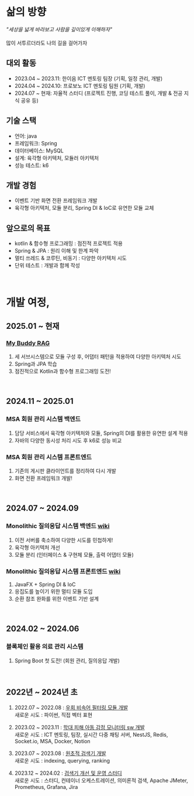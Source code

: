 # 삶의 방향
_"세상을 넓게 바라보고 사람을 깊이있게 이해하자"_
<br> <br> 많이 서투르더라도 나의 길을 걸어가자
<!--
|          | 목표                                                                                   |
| -------- | ------------------------------------------------------------------------------------- |
| 학습      | 해보면서 배우자!                                                                         |
| 협업      | 적극적인 코드 리뷰, JavaDoc으로 문서화, 깃허브(위키, 이슈, 프로젝트)로 진행 과정 공유                |
| PM       | 프로젝트의 진행 상황과 방향에 대한 팀원들 이해 동기화, 서로에 대한 이해도 향상, 프로젝트 간 일정 관리     |
| 설계 전환  | 전통적 모놀리식 설계, 모듈러 모놀리식 설계, MSA 전환                                            |
| 트랜잭션   | 락, MVCC, 격리수준에 대한 다양한 시도와 성능 측정                                              |
| DB 전환   | 육각형 아키텍처와 saga 패턴으로 손쉽게 MySQL(JPA <-> MyBatis) <-> MongoDB 전환                 |
| 코드 검증  | 단위 테스트와 통합 테스트들을 활용하여 품질 보장                                                |
| CI/CD    | 마이크로서비스에 적용                                                                      |
| 성능 체크  | 부하테스트에 대한 결과 보고서 작성                                                           |
| 모니터링   | 리소스와 로그에 대해 수집, 전송, 가공, 표현                                                   |
--> 

## 대외 활동
- 2023.04 ~ 2023.11: 한이음 ICT 멘토링 팀장 (기획, 일정 관리, 개발)
- 2024.04 ~ 2024.10: 프로보노 ICT 멘토링 팀원 (기획, 개발)
- 2024.07 ~ 현재: 자율적 스터디 (프로젝트 진행, 코딩 테스트 풀이, 개발 & 전공 지식 공유 등)

## 기술 스택 
- 언어: java
- 프레임워크: Spring
- 데이터베이스: MySQL
- 설계: 육각형 아키텍처, 모듈러 아키텍처
- 성능 테스트: k6

## 개발 경험 
- 이벤트 기반 화면 전환 프레임워크 개발
- 육각형 아키텍처, 모듈 분리, Spring DI & IoC로 유연한 모듈 교체

## 앞으로의 목표
- kotlin & 함수형 프로그래밍 : 점진적 프로젝트 적용
- Spring & JPA : 원리 이해 및 한계 파악
- 멀티 쓰레드 & 코루틴, 비동기 : 다양한 아키텍처 시도
- 단위 테스트 : 개발과 함께 작성
<br>

# 개발 여정, 
## 2025.01 ~ 현재
### [My Buddy RAG](https://github.com/Micro-Answer/my-buddy-rag)
1. 세 서브시스템으로 모듈 구성 후, 어댑터 패턴을 적용하여 다양한 아키텍처 시도
2. Spring과 JPA 학습
3. 점진적으로 Kotlin과 함수형 프로그래밍 도전!
<!--
    - 질의응답, 검색. 맞춤형 해설으로 서브시스템 구성하여 모듈 재사용
    - 시작은 전부 동기. 이후 일부 비동기 전환, 이벤트 기반 아키텍처 적용 등 다양한 시도
    - 큐와 멀티 쓰레드를 활용하여 처리량 향상
    - 맞춤형 캐시를 설계하여 반응 시간 향상
    - 멀티 인스턴스 전환 대비하여 캐시는 Redis로, 큐는 RabbitMQ로 대체
-->
<br>

## 2024.11 ~ 2025.01
### MSA 회원 관리 시스템 백엔드
1. 담당 서비스에서 육각형 아키텍처와 모듈, Spring의 DI를 활용한 유연한 설계 적용
2. 자바의 다양한 동시성 처리 시도 후 k6로 성능 비교
<!-- 
- 기존의 모놀리식 서버에서 MSA로의 전환에 대한 다양한 경험을 위해 기획
-->

### MSA 회원 관리 시스템 프론트엔드
1. 기존의 게시판 클라이언트를 정리하여 다시 개발
2. 화면 전환 프레임워크 개발!
<!-- 
- 좀 더 간결한 관계 목표 
- Spring 대신 직접 의존성 주입, 발행-구독 패턴 활용
-->
<br>

## 2024.07 ~ 2024.09
### Monolithic 질의응답 시스템 백엔드 [wiki](https://github.com/Does-It-Matters/my-health-block-ap-server/wiki)
1. 이전 서버를 축소하여 다양한 시도를 민첩하게!
2. 육각형 아키텍처 개선
3. 모듈 분리 (인터페이스 & 구현체 모듈, 출력 어댑터 모듈)
<!-- 
- 최소한의 질의응답 서비스 제공
- 이후 MSA 전환
-->

### Monolithic 질의응답 시스템 프론트엔드 [wiki](https://github.com/Does-It-Matters/medical-qna-client/wiki)
1. JavaFX + Spring DI & IoC
2. 응집도를 높이기 위한 멀티 모듈 도입
3. 순환 참조 완화를 위한 이벤트 기반 설계
<!-- 
- 게시판을 이용할 수 있는 클라이언트 개발
- Spring RSocket 등 Spring Framework로 개발 생산성 향상
- 로그 및 리소스 실시간 모니터링(계획 수준에서 중단)
- 부하 테스트 수행 및 결과 보고서 작성(계획 수준에서 중단)
- 결합도를 줄인 아키텍처, 디자인 설계
-->
<br>

## 2024.02 ~ 2024.06
### 블록체인 활용 의료 관리 시스템
1. Spring Boot 첫 도전! (회원 관리, 질의응답 개발)

<br> 

## 2022년 ~ 2024년 초
1. 2022.07 ~ 2022.08 : [우회 비속어 필터링 모듈 개발](https://github.com/orgs/bad-word-filter/repositories)
<br> 새로운 시도 : 파이썬, 직접 벡터 표현
<!--
목표: 벡터에 대한 이해
개요: 비속어 집합 내 단어와 유사한 우회 표현 탐지 모듈 개발
핵심 내용: 1) 모양이 유사한 음소, 기호, 숫자 등을 유사한 벡터로 표현 <br> 2) 학습 모델을 활용하지 않고 직접 벡터로 표현<br>3) 코사인 유사도로 비속어 유사도 판단
예시: [1, 0.5, 0.5, 0.5, 0, 0, 0,  ..., 0] -> ㅇ <br> [0.5, 1, 0.5, 0.5, 0, 0, 0,  ..., 0] -> 0
-->

2. 2023.02 ~ 2023.11 : [학대 피해 아동 감정 모니터링 sw 개발](https://github.com/orgs/hope-chat/repositories)
<br> 새로운 시도 : ICT 멘토링, 팀장, 실시간 다중 채팅 서버, NestJS, Redis, Socket.io, MSA, Docker, Notion
<!--
목표: 자연어 처리 학습 모델을 활용해서 사회에 도움이 되는 팀 프로젝트 기획, 개발, 협업
개요: - 아동<br> chat gpt 모델과 채팅 <br><br> - 전문가<br> 감성 분석 모델이 아동의 채팅을 분석한 결과를 모니터링<br> 필요시 아동과 채팅 상담
수행 내용: 1) MSA 고려한 백엔드 설계 <br> 2) NestJS, Flask 활용하여 서버 구현 <br> 3) Redis, Socket.io 활용하여 다중 채팅 서버 구현 <br> 4) Docker로 컨테이너 이미지 빌드
서버<br>(서비스): 메인 서버(API 서버), 감성 분석 서버, 챗봇 채팅 서버, 아동과 전문가 채팅 서버
언어: TypeScript, JavaScript, Python
기타: MySQL, TypeORM, Notion, GitLab
-->

3. 2023.07 ~ 2023.08 : [원초적 검색기 개발](https://github.com/orgs/simple-search-engine/repositories)
<br> 새로운 시도 : indexing, querying, ranking
<!--
목표: 검색엔진에 대한 이해
개요: 형태소를 바탕으로 검색하는 원초적인 검색기
수행 내용: 1) indexing: 문서 테이블과 형태소 기반 역색인 테이블에 저장 <br> 2) querying: 형태소 기반으로 사용자 검색 문장(쿼리) 분석 <br> 3) ranking: 찾은 문서들 중 TF-IDF와 벡터 거리 계산으로 사용자 쿼리와 관련도 계산
서버<br>(서비스): 메인 서버, 형태소 분석 서버, ranking 서버
언어: TypeScript, Python
기타: NestJS, Flask, MySQL
참고 도서: '검색을 위한 딥러닝' 토마소 테오필리 저
-->

4. 2023.12 ~ 2024.02 : [검색기 개선 및 운영 스터디](https://github.com/orgs/simple-search-engine/repositories)
<br> 새로운 시도 : 스터디, 컨테이너 오케스트레이션, 의미론적 검색, Apache JMeter, Prometheus, Grafana, Jira
<!--
목표: 안정적 서버 운용
개요: 1) 기존 원초적 검색기에 SBERT 적용 <br> 2) 가용성을 위한 컨테이너 운영, 모니터링, 부하 테스트 <br> 2) 스터디식으로 공유(Jira, Notion)
수행 내용: 1) SBERT: 사용자 쿼리와 문서를 TF-IDF가 아닌 문맥 의미로 임베딩 <br> 2) 컨테이너: 도커로 이미지 빌드, Rancher Desktop로 운영 <br> 3) 모니터링: Prometheus, Grafana로 메트릭 모니터링 <br> 4) 부하 테스트: Apache JMeter로 사용자 요청 테스트 <br> 5) 스터디: 다양한 관심 분야(NLP, 컨테이너 등), 프로젝트 진행 상황 공유
참고 도서: '쿠버네티스 교과서' 엘튼 스톤맨 저
-->

